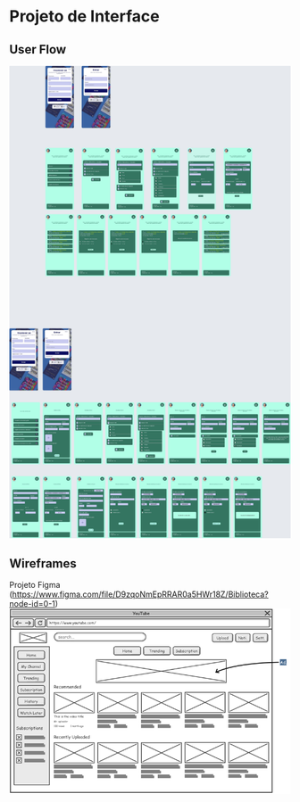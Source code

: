 
# Projeto de Interface


## User Flow

![Exemplo de UserFlow](https://github.com/ICEI-PUC-Minas-PMV-ADS/Biblioteca-Dona-Benicia/blob/main/docs/img/flowuser.jpeg)


## Wireframes
Projeto Figma (https://www.figma.com/file/D9zqoNmEpRRAR0a5HWr18Z/Biblioteca?node-id=0-1)
![Exemplo de Wireframe](img/wireframe-example.png)

